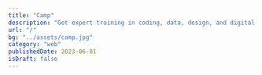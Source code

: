 ```yaml
---
title: "Camp"
description: "Get expert training in coding, data, design, and digital marketing"
url: "/"
bg: "../assets/camp.jpg"
category: "web"
publishedDate: 2023-06-01
isDraft: false
---
```

